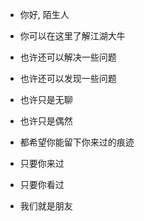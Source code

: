 - 你好, 陌生人

- 你可以在这里了解江湖大牛
- 也许还可以解决一些问题
- 也许还可以发现一些问题
- 也许只是无聊
- 也许只是偶然
- 都希望你能留下你来过的痕迹
- 只要你来过
- 只要你看过
- 我们就是朋友
